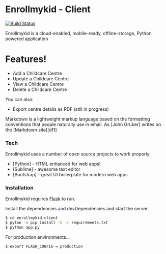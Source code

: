 # Enrollmykid - Client

[![Build Status](https://travis-ci.org/joemccann/dillinger.svg?branch=master)](https://travis-ci.org/joemccann/dillinger)

Enrollmykid is a cloud-enabled, mobile-ready, offline-storage, Python powered application

# Features!

  - Add a Childcare Centre
  - Update a Childcare Centre
  - View a Childcare Centre
  - Delete a Childcare Centre


You can also:
  - Export centre details as PDF (still in progress)

Markdown is a lightweight markup language based on the formatting conventions that people naturally use in email.  As [John Gruber] writes on the [Markdown site][df1]

### Tech

Enrollmykid uses a number of open source projects to work properly:

* [Python] - HTML enhanced for web apps!
* [Sublime] - awesome text editor
* [Bootstrap] - great UI boilerplate for modern web apps


### Installation

Enrollmykid requires [Flask](http://flask.pocoo.org/) to run.

Install the dependencies and devDependencies and start the server.

```sh
$ cd enrollmykid-client
$ pyton -m pip install -U -r requirements.txt
$ python app.py
```

For production environments...

```sh
$ export FLASK_CONFIG = production
```
